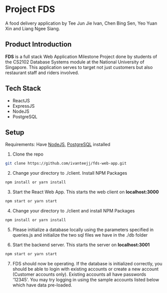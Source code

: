 # Project FDS
A food delivery application by
Tee Jun Jie Ivan, Chen Bing Sen, Yeo Yuan Xin and Liang Ngee Siang.

## Product Introduction

**FDS** is a full stack Web Application Milestone Project done by students of the CS2102 Database Systems module at the National University of Singapore. 
This application serves to target not just customers but also restaurant staff and riders involved. 


## Tech Stack

-   ReactJS
-   ExpressJS
-   NodeJS
-   PostgreSQL

## Setup

Requirements: Have <a href = "https://nodejs.org/en/download/">NodeJS</a>, <a href = "https://www.postgresql.org/download/">PostgreSQL</a> installed

1. Clone the repo

```sh
git clone https://github.com/ivanteejj/fds-web-app.git
```

2. Change your directory to ./client. Install NPM Packages

```sh
npm install or yarn install
```

3. Start the React Web App. This starts the web client on <b>localhost:3000</b>

```sh
npm start or yarn start
```

4. Change your directory to ./client and install NPM Packages

```sh
npm install or yarn install
```

5. Please initialize a database locally using the parameters specified in queries.js  and initialize the two 
sql files we have in the ./db folder

6. Start the backend server. This starts the server on <b>localhost:3001</b>

```sh
npm start or yarn start
```

7. FDS should now be operating. If the database is initialized correctly, you should be able to login with existing accounts or create a new account (Customer accounts only). Existing accounts all have passwords '12345'. You may try logging in using the sample accounts listed below which have data pre-loaded.

